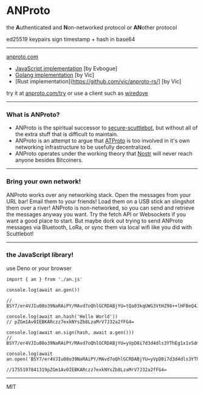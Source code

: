 # ANProto

the **A**uthenticated and **N**on-networked protocol or **AN**other protocol

ed25519 keypairs sign timestamp + hash in base64

***

[anproto.com](https://anproto.com)

+ [JavaScript implementation](https://github.com/evbogue/anproto) [by Evbogue]
+ [Golang implementation](https://github.com/vic/goan) [by Vic]
+ [Rust implementation](https://github.com/vic/anproto-rs/] [by Vic]
  
try it at [anproto.com/try](https://anproto.com/try) or use a client such as [wiredove](https://wiredove.net/)

***

### What is ANProto?

+ ANProto is the spiritual successor to [secure-scuttlebot](https://scuttlebot.io), but without all of the extra stuff that is difficult to maintain. 
+ ANProto is an attempt to argue that [ATProto](https://atprotocom.) is too involved in it's own networking infrastructure to be usefully decentralized. 
+ ANProto operates under the working theory that [Nostr](https://fiatjaf.com/nostr.html) will never reach anyone besides Bitcoiners. 

***

### Bring your own network!

ANProto works over any networking stack. Open the messages from your URL bar! Email them to your friends! Load them on a USB stick an slingshot them over a river! ANProto is non-networked, so you can send and retrieve the messages anyway you want. Try the fetch API or Websockets if you want a good place to start. But maybe dork out trying to send ANProto messages via Bluetooth, LoRa, or sync them via local wifi like you did with Scuttlebot!

***

### the JavaScript library!

use Deno or your browser

```
import { an } from './an.js'

console.log(await an.gen())

// BSY7/er4VJIu08o39NaRAiPY/MAvd7oQhlGCRDABjYU=tQa03kqUWG3VtHZ98++lHFBeQ4JKZwuTH2CjC/K6P8EFJjv96vhUki7Tyjf01pECI9j8wC93uhCGUYJEMAGNhQ==

console.log(await an.hash('Hello World'))
// pZGm1Av0IEBKARczz7exkNYsZb8LzaMrV7J32a2fFG4=

console.log(await an.sign(hash, await a.gen()))
// BSY7/er4VJIu08o39NaRAiPY/MAvd7oQhlGCRDABjYU=yVpD8i7d3d4dls3YThEg1x1vSdmqeEweV4e4Ejl/8yPoVG7JR0YAKDPagQOgxXMrlCVLNNqvlNvj4xRDOYDLBjE3NTUxOTc4NDEzMTlwWkdtMUF2MElFQktBUmN6ejdleGtOWXNaYjhMemFNclY3SjMyYTJmRkc0PQ==

console.log(await an.open('BSY7/er4VJIu08o39NaRAiPY/MAvd7oQhlGCRDABjYU=yVpD8i7d3d4dls3YThEg1x1vSdmqeEweV4e4Ejl/8yPoVG7JR0YAKDPagQOgxXMrlCVLNNqvlNvj4xRDOYDLBjE3NTUxOTc4NDEzMTlwWkdtMUF2MElFQktBUmN6ejdleGtOWXNaYjhMemFNclY3SjMyYTJmRkc0PQ=='))

//1755197841319pZGm1Av0IEBKARczz7exkNYsZb8LzaMrV7J32a2fFG4=
```

---

MIT
